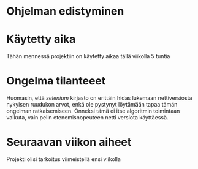 # Ohjelman edistyminen



# Käytetty aika

Tähän mennessä projektiin on käytetty aikaa tällä viikolla 5 tuntia

# Ongelma tilanteeet

Huomasin, että _selenium_ kirjasto on erittäin hidas lukemaan nettiversiosta nykyisen ruudukon arvot, enkä ole pystynyt löytämään tapaa tämän ongelman
ratkaisemiseen. Onneksi tämä ei itse algoritmin toimintaan vaikuta, vain pelin etenemisnopeuteen netti versiota käyttäessä.

# Seuraavan viikon aiheet

Projekti olisi tarkoitus viimeistellä ensi viikolla
